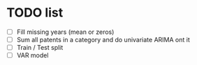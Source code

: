 # TODO list

- [ ] Fill missing years (mean or zeros)
- [ ] Sum all patents in a category and do univariate ARIMA ont it
- [ ] Train / Test split
- [ ] VAR model

